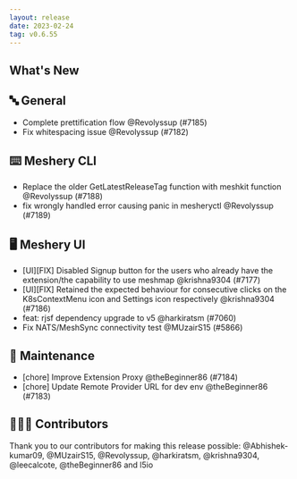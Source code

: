```yaml
---
layout: release
date: 2023-02-24
tag: v0.6.55
---
```


## What's New
## 🔤 General
- Complete prettification flow @Revolyssup (#7185)
- Fix whitespacing issue @Revolyssup (#7182)

## ⌨️ Meshery CLI

- Replace the older GetLatestReleaseTag function with meshkit function @Revolyssup (#7188)
- fix wrongly handled error causing panic in mesheryctl @Revolyssup (#7189)

## 🖥 Meshery UI

- [UI][FIX] Disabled Signup button for the users who already have the extension/the capability to use meshmap @krishna9304 (#7177)
- [UI][FIX] Retained the expected behaviour for consecutive clicks on the K8sContextMenu icon and Settings icon respectively @krishna9304 (#7186)
- feat: rjsf dependency upgrade to v5 @harkiratsm (#7060)
- Fix NATS/MeshSync connectivity test @MUzairS15 (#5866)

## 🧰 Maintenance

- [chore] Improve Extension Proxy @theBeginner86 (#7184)
- [chore] Update Remote Provider URL for dev env @theBeginner86 (#7183)

## 👨🏽‍💻 Contributors

Thank you to our contributors for making this release possible:
@Abhishek-kumar09, @MUzairS15, @Revolyssup, @harkiratsm, @krishna9304, @leecalcote, @theBeginner86 and l5io
